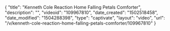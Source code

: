 {
    "title": "Kenneth Cole Reaction Home Falling Petals Comforter",
    "description": "",
    "videoid": "109967810",
    "date_created": "1502518458",
    "date_modified": "1504288398",
    "type": "captivate",
    "layout": "video",
    "url": "\/v\/kenneth-cole-reaction-home-falling-petals-comforter\/109967810"
}
